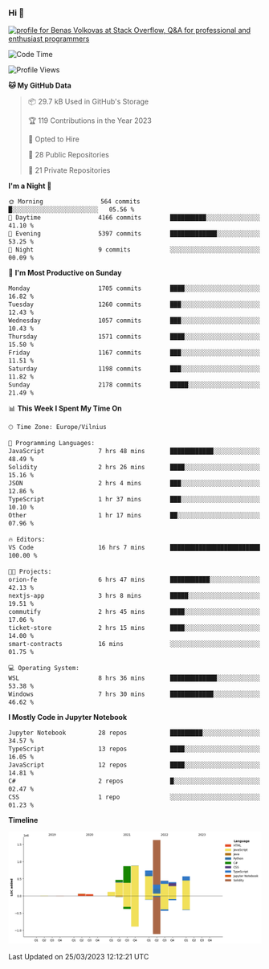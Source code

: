 ### Hi 👋
<a href="https://stackoverflow.com/users/14954249/benas-volkovas"><img src="https://stackoverflow.com/users/flair/14954249.png?theme=dark" width="208" height="58" alt="profile for Benas Volkovas at Stack Overflow, Q&amp;A for professional and enthusiast programmers" title="profile for Benas Volkovas at Stack Overflow, Q&amp;A for professional and enthusiast programmers"></a>

<!--START_SECTION:waka-->
![Code Time](http://img.shields.io/badge/Code%20Time-1%2C358%20hrs%2031%20mins-blue)

![Profile Views](http://img.shields.io/badge/Profile%20Views-0-blue)

**🐱 My GitHub Data** 

> 📦 29.7 kB Used in GitHub's Storage 
 > 
> 🏆 119 Contributions in the Year 2023
 > 
> 💼 Opted to Hire
 > 
> 📜 28 Public Repositories 
 > 
> 🔑 21 Private Repositories 
 > 
**I'm a Night 🦉** 

```text
🌞 Morning                564 commits         █░░░░░░░░░░░░░░░░░░░░░░░░   05.56 % 
🌆 Daytime                4166 commits        ██████████░░░░░░░░░░░░░░░   41.10 % 
🌃 Evening                5397 commits        █████████████░░░░░░░░░░░░   53.25 % 
🌙 Night                  9 commits           ░░░░░░░░░░░░░░░░░░░░░░░░░   00.09 % 
```
📅 **I'm Most Productive on Sunday** 

```text
Monday                   1705 commits        ████░░░░░░░░░░░░░░░░░░░░░   16.82 % 
Tuesday                  1260 commits        ███░░░░░░░░░░░░░░░░░░░░░░   12.43 % 
Wednesday                1057 commits        ███░░░░░░░░░░░░░░░░░░░░░░   10.43 % 
Thursday                 1571 commits        ████░░░░░░░░░░░░░░░░░░░░░   15.50 % 
Friday                   1167 commits        ███░░░░░░░░░░░░░░░░░░░░░░   11.51 % 
Saturday                 1198 commits        ███░░░░░░░░░░░░░░░░░░░░░░   11.82 % 
Sunday                   2178 commits        █████░░░░░░░░░░░░░░░░░░░░   21.49 % 
```


📊 **This Week I Spent My Time On** 

```text
🕑︎ Time Zone: Europe/Vilnius

💬 Programming Languages: 
JavaScript               7 hrs 48 mins       ████████████░░░░░░░░░░░░░   48.49 % 
Solidity                 2 hrs 26 mins       ████░░░░░░░░░░░░░░░░░░░░░   15.16 % 
JSON                     2 hrs 4 mins        ███░░░░░░░░░░░░░░░░░░░░░░   12.86 % 
TypeScript               1 hr 37 mins        ███░░░░░░░░░░░░░░░░░░░░░░   10.10 % 
Other                    1 hr 17 mins        ██░░░░░░░░░░░░░░░░░░░░░░░   07.96 % 

🔥 Editors: 
VS Code                  16 hrs 7 mins       █████████████████████████   100.00 % 

🐱‍💻 Projects: 
orion-fe                 6 hrs 47 mins       ███████████░░░░░░░░░░░░░░   42.13 % 
nextjs-app               3 hrs 8 mins        █████░░░░░░░░░░░░░░░░░░░░   19.51 % 
commutify                2 hrs 45 mins       ████░░░░░░░░░░░░░░░░░░░░░   17.06 % 
ticket-store             2 hrs 15 mins       ████░░░░░░░░░░░░░░░░░░░░░   14.00 % 
smart-contracts          16 mins             ░░░░░░░░░░░░░░░░░░░░░░░░░   01.75 % 

💻 Operating System: 
WSL                      8 hrs 36 mins       █████████████░░░░░░░░░░░░   53.38 % 
Windows                  7 hrs 30 mins       ████████████░░░░░░░░░░░░░   46.62 % 
```

**I Mostly Code in Jupyter Notebook** 

```text
Jupyter Notebook         28 repos            █████████░░░░░░░░░░░░░░░░   34.57 % 
TypeScript               13 repos            ████░░░░░░░░░░░░░░░░░░░░░   16.05 % 
JavaScript               12 repos            ████░░░░░░░░░░░░░░░░░░░░░   14.81 % 
C#                       2 repos             █░░░░░░░░░░░░░░░░░░░░░░░░   02.47 % 
CSS                      1 repo              ░░░░░░░░░░░░░░░░░░░░░░░░░   01.23 % 
```



**Timeline**

![Lines of Code chart](https://raw.githubusercontent.com/BenasVolkovas/BenasVolkovas/main/assets/bar_graph.png)


 Last Updated on 25/03/2023 12:12:21 UTC
<!--END_SECTION:waka-->
